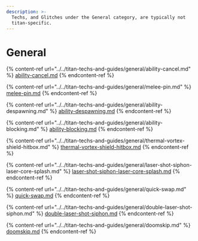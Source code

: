 ```yaml
---
description: >-
  Techs, and Glitches under the General category, are typically not
  titan-specific.
---
```


# General

{% content-ref url="../../titan-techs-and-guides/general/ability-cancel.md" %}
[ability-cancel.md](../../titan-techs-and-guides/general/ability-cancel.md)
{% endcontent-ref %}

{% content-ref url="../../titan-techs-and-guides/general/melee-pin.md" %}
[melee-pin.md](../../titan-techs-and-guides/general/melee-pin.md)
{% endcontent-ref %}

{% content-ref url="../../titan-techs-and-guides/general/ability-despawning.md" %}
[ability-despawning.md](../../titan-techs-and-guides/general/ability-despawning.md)
{% endcontent-ref %}

{% content-ref url="../../titan-techs-and-guides/general/ability-blocking.md" %}
[ability-blocking.md](../../titan-techs-and-guides/general/ability-blocking.md)
{% endcontent-ref %}

{% content-ref url="../../titan-techs-and-guides/general/thermal-vortex-shield-hitbox.md" %}
[thermal-vortex-shield-hitbox.md](../../titan-techs-and-guides/general/thermal-vortex-shield-hitbox.md)
{% endcontent-ref %}

{% content-ref url="../../titan-techs-and-guides/general/laser-shot-siphon-laser-core-splash.md" %}
[laser-shot-siphon-laser-core-splash.md](../../titan-techs-and-guides/general/laser-shot-siphon-laser-core-splash.md)
{% endcontent-ref %}

{% content-ref url="../../titan-techs-and-guides/general/quick-swap.md" %}
[quick-swap.md](../../titan-techs-and-guides/general/quick-swap.md)
{% endcontent-ref %}

{% content-ref url="../../titan-techs-and-guides/general/double-laser-shot-siphon.md" %}
[double-laser-shot-siphon.md](../../titan-techs-and-guides/general/double-laser-shot-siphon.md)
{% endcontent-ref %}

{% content-ref url="../../titan-techs-and-guides/general/doomskip.md" %}
[doomskip.md](../../titan-techs-and-guides/general/doomskip.md)
{% endcontent-ref %}
